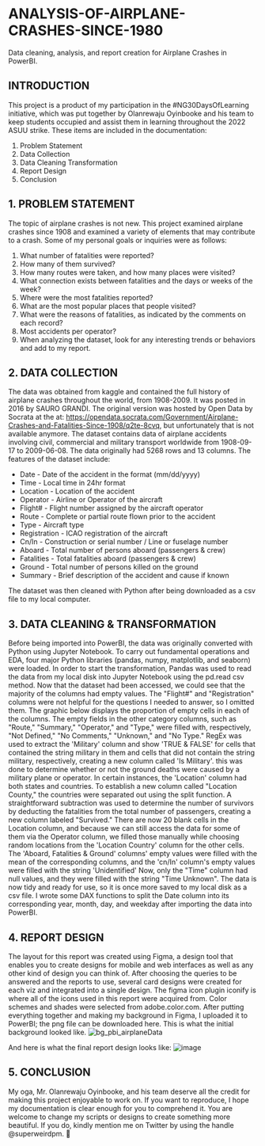 # ANALYSIS-OF-AIRPLANE-CRASHES-SINCE-1980
Data cleaning, analysis, and report creation for Airplane Crashes in PowerBI.

## INTRODUCTION
This project is a product of my participation in the #NG30DaysOfLearning initiative, which was put together by Olanrewaju Oyinbooke and his team to keep students occupied and assist them in learning throughout the 2022 ASUU strike. These items are included in the documentation:
1. Problem Statement
2. Data Collection
3. Data Cleaning Transformation 
4. Report Design
5. Conclusion

## 1. PROBLEM STATEMENT
The topic of airplane crashes is not new. This project examined airplane crashes since 1908 and examined a variety of elements that may contribute to a crash. Some of my personal goals or inquiries were as follows:
1. What number of fatalities were reported?
2. How many of them survived?
3. How many routes were taken, and how many places were visited?
4. What connection exists between fatalities and the days or weeks of the week?
5. Where were the most fatalities reported?
6. What are the most popular places that people visited?
7. What were the reasons of fatalities, as indicated by the comments on each record?
8. Most accidents per operator?
9. When analyzing the dataset, look for any interesting trends or behaviors and add to my report.


## 2. DATA COLLECTION
The data was obtained from kaggle and contained  the full history of airplane crashes throughout the world, from 1908-2009. It was posted in 2016 by SAURO GRANDI. The original version was hosted by Open Data by Socrata at the at: https://opendata.socrata.com/Government/Airplane-Crashes-and-Fatalities-Since-1908/q2te-8cvq, but unfortunately that is not available anymore. The dataset contains data of airplane accidents involving civil, commercial and military transport worldwide from 1908-09-17 to 2009-06-08.
The data originally had 5268 rows and 13 columns. The features of the dataset include:
* Date - Date of the accident in the format (mm/dd/yyyy)
* Time - Local time in 24hr format
* Location - Location of the accident
* Operator - Airline or Operator of the aircraft
* Flight# - Flight number assigned by the aircraft operator
* Route - Complete or partial route flown prior to the accident
* Type - Aircraft type
* Registration - ICAO registration of the aircraft
* Cn/In - Construction or serial number / Line or fuselage number
* Aboard - Total number of persons aboard (passengers & crew)
* Fatalities - Total fatalities aboard (passengers & crew)
* Ground - Total number of persons killed on the ground
* Summary - Brief description of the accident and cause if known

The dataset was then cleaned with Python after being downloaded as a csv file to my local computer.


## 3. DATA CLEANING & TRANSFORMATION
Before being imported into PowerBI, the data was originally converted with Python using Jupyter Notebook.
To carry out fundamental operations and EDA, four major Python libraries (pandas, numpy, matplotlib, and seaborn) were loaded.
In order to start the transformation, Pandas was used to read the data from my local disk into Jupyter Notebook using the pd.read csv method. Now that the dataset had been accessed, we could see that the majority of the columns had empty values. The "Flight#" and "Registration" columns were not helpful for the questions I needed to answer, so I omitted them. The graphic below displays the proportion of empty cells in each of the columns.
The empty fields in the other category columns, such as "Route," "Summary," "Operator," and "Type," were filled with, respectively, "Not Defined," "No Comments," "Unknown," and "No Type."
RegEx was used to extract the 'Military' column and show 'TRUE & FALSE' for cells that contained the string military in them and cells that did not contain the string military, respectively, creating a new column called 'Is Military'. this was done to determine whether or not the ground deaths were caused by a military plane or operator.
In certain instances, the 'Location' column had both states and countries. To establish a new column called "Location County," the countries were separated out using the split function.
A straightforward subtraction was used to determine the number of survivors by deducting the fatalities from the total number of passengers, creating a new column labeled "Survived." There are now 20 blank cells in the Location column, and because we can still access the data for some of them via the Operator column, we filled those manually while choosing random locations from the 'Location Country' column for the other cells.
The 'Aboard, Fatalities & Ground' columns' empty values were filled with the mean of the corresponding columns, and the 'cn/In' column's empty values were filled with the string 'Unidentified'
Now, only the "Time" column had null values, and they were filled with the string "Time Unknown". The data is now tidy and ready for use, so it is once more saved to my local disk as a csv file.
I wrote some DAX functions to split the Date column into its corresponding year, month, day, and weekday after importing the data into PowerBI.


## 4. REPORT DESIGN
The layout for this report was created using Figma, a design tool that enables you to create designs for mobile and web interfaces as well as any other kind of design you can think of. After choosing the queries to be answered and the reports to use, several card designs were created for each viz and integrated into a single design. The figma icon plugin iconify is where all of the icons used in this report were acquired from. Color schemes and shades were selected from adobe.color.com. After putting everything together and making my background in Figma, I uploaded it to PowerBI; the png file can be downloaded here. This is what the initial background looked like.
![bg_pbi_airplaneData](https://user-images.githubusercontent.com/112688755/196686383-6da72afe-b050-4953-87b8-215ced4e4a76.png)


And here is what the final report design looks like:
![image](https://user-images.githubusercontent.com/112688755/196686184-e143d3d7-6485-4de3-88e1-73939c5df6cf.png)


## 5. CONCLUSION
My oga, Mr. Olanrewaju Oyinbooke, and his team deserve all the credit for making this project enjoyable to work on. If you want to reproduce, I hope my documentation is clear enough for you to comprehend it. You are welcome to change my scripts or designs to create something more beautiful. If you do, kindly mention me on Twitter by using the handle @superweirdpm. 🚀

